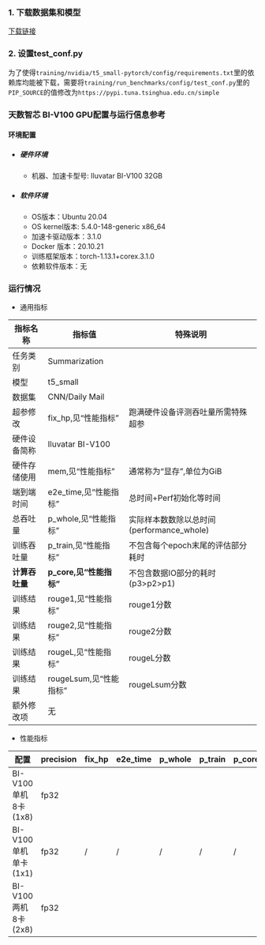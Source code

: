 ### 1. 下载数据集和模型
[下载链接](https://bd.bcebos.com/klx-pytorch-ipipe-bd/flagperf/datasets/t5_small_train.tar) 

### 2. 设置test_conf.py

为了使得`training/nvidia/t5_small-pytorch/config/requirements.txt`里的依赖库均能被下载，需要将`training/run_benchmarks/config/test_conf.py`里的`PIP_SOURCE`的值修改为`https://pypi.tuna.tsinghua.edu.cn/simple`

### 天数智芯 BI-V100 GPU配置与运行信息参考

#### 环境配置

- ##### 硬件环境
    - 机器、加速卡型号: Iluvatar BI-V100 32GB

- ##### 软件环境
   - OS版本：Ubuntu 20.04
   - OS kernel版本:  5.4.0-148-generic x86_64    
   - 加速卡驱动版本：3.1.0
   - Docker 版本：20.10.21
   - 训练框架版本：torch-1.13.1+corex.3.1.0
   - 依赖软件版本：无

### 运行情况

* 通用指标

| 指标名称       | 指标值                  | 特殊说明                                  |
| -------------- | ----------------------- | ----------------------------------------- |
| 任务类别       | Summarization           |                                           |
| 模型           | t5_small                |                                           |
| 数据集         | CNN/Daily Mail          |                                           |
| 超参修改       | fix_hp,见“性能指标”     | 跑满硬件设备评测吞吐量所需特殊超参        |
| 硬件设备简称   | Iluvatar BI-V100        |                                           |
| 硬件存储使用   | mem,见“性能指标”        | 通常称为“显存”,单位为GiB                  |
| 端到端时间     | e2e_time,见“性能指标”   | 总时间+Perf初始化等时间                   |
| 总吞吐量       | p_whole,见“性能指标”    | 实际样本数数除以总时间(performance_whole) |
| 训练吞吐量     | p_train,见“性能指标”    | 不包含每个epoch末尾的评估部分耗时         |
| **计算吞吐量** | **p_core,见“性能指标”** | 不包含数据IO部分的耗时(p3>p2>p1)          |
| 训练结果       | rouge1,见“性能指标”     | rouge1分数                                |
| 训练结果       | rouge2,见“性能指标”     | rouge2分数                                |
| 训练结果       | rougeL,见“性能指标”     | rougeL分数                                |
| 训练结果       | rougeLsum,见“性能指标”  | rougeLsum分数                             |
| 额外修改项     | 无                      |                                           |

* 性能指标

| 配置               | precision | fix_hp | e2e_time | p_whole | p_train | p_core | rouge1 | rouge2 | rougeL | rougeLsum | mem        |
| ------------------ | --------- | ------ | -------- | ------- | ------- | ------ | ------ | ------ | ------ | --------- | ---------- |
| BI-V100单机8卡(1x8) | fp32      |       |         |         |         |        |       |       |       |          |            |
| BI-V100单机单卡(1x1) | fp32      | /      | /   | /     | /     | /    | 41.2064  | 18.9082  | 29.1922  | 38.4298     | 27.378 /32.0 |
| BI-V100两机8卡(2x8) | fp32      |       |         |         |         |        |       |       |        |        |            |

